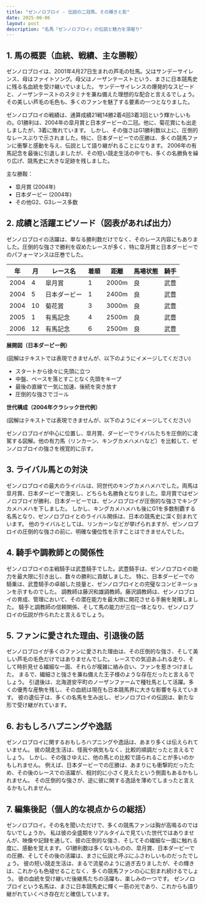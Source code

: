 ```yaml
---
title: "ゼンノロブロイ - 伝説の二冠馬、その輝きと影"
date: 2025-06-06
layout: post
description: "名馬『ゼンノロブロイ』の伝説と魅力を深堀り"
---
```


## 1. 馬の概要（血統、戦績、主な勝鞍）

ゼンノロブロイは、2001年4月27日生まれの芦毛の牡馬。父はサンデーサイレンス、母はファイトソング。母父はノーザンテーストという、まさに日本競馬史に残る名血統を受け継いでいました。  サンデーサイレンスの爆発的なスピードと、ノーザンテーストのスタミナを兼ね備えた理想的な配合と言えるでしょう。  その美しい芦毛の毛色も、多くのファンを魅了する要素の一つとなりました。

ゼンノロブロイの戦績は、通算成績21戦14勝2着4回3着3回という輝かしいもの。G1勝利は、2004年の皐月賞と日本ダービーの二冠。他に、菊花賞にも出走しましたが、3着に敗れています。  しかし、その強さはG1勝利数以上に、圧倒的なレースぶりで示されました。特に、日本ダービーでの圧勝は、多くの競馬ファンに衝撃と感動を与え、伝説として語り継がれることになります。  2006年の有馬記念を最後に引退しましたが、その短い競走生活の中でも、多くの名勝負を繰り広げ、競馬史に大きな足跡を残しました。

主な勝鞍：

* 皐月賞 (2004年)
* 日本ダービー (2004年)
* その他G2、G3レース多数


## 2. 成績と活躍エピソード（図表があれば出力）

ゼンノロブロイの活躍は、単なる勝利数だけでなく、そのレース内容にもありました。圧倒的な強さで勝利を収めたレースが多く、特に皐月賞と日本ダービーでのパフォーマンスは圧巻でした。

| 年 | 月 | レース名        | 着順 | 距離 | 馬場状態 | 騎手       |
|---|----|-----------------|-------|------|----------|-------------|
| 2004 | 4 | 皐月賞          | 1     | 2000m| 良       | 武豊       |
| 2004 | 5 | 日本ダービー      | 1     | 2400m| 良       | 武豊       |
| 2004 | 10 | 菊花賞          | 3     | 3000m| 良       | 武豊       |
| 2005 | 1 | 有馬記念          | 4     | 2500m| 良       | 武豊       |
| 2006 | 12 | 有馬記念          | 6     | 2500m| 良       | 武豊       |


**展開図（日本ダービー例）**

(図解はテキストでは表現できませんが、以下のようにイメージしてください)

* スタートから徐々に先頭に立つ
* 中盤、ペースを落とすことなく先頭をキープ
* 最後の直線で一気に加速、後続を突き放す
* 圧倒的な強さでゴール


**世代構成（2004年クラシック世代例）**

(図解はテキストでは表現できませんが、以下のようにイメージしてください)

ゼンノロブロイが中心に位置し、皐月賞、ダービーでライバルたちを圧倒的に凌駕する図解。他の有力馬（リンカーン、キングカメハメハなど）を比較して、ゼンノロブロイの強さを視覚的に示す。


## 3. ライバル馬との対決

ゼンノロブロイの最大のライバルは、同世代のキングカメハメハでした。両馬は皐月賞、日本ダービーで激突し、どちらも名勝負となりました。皐月賞ではゼンノロブロイが勝利、日本ダービーでは、ゼンノロブロイが圧倒的な強さでキングカメハメハを下しました。  しかし、キングカメハメハも後にG1を多数制覇する名馬となり、ゼンノロブロイとのライバル関係は、日本の競馬史に深く刻まれています。  他のライバルとしては、リンカーンなどが挙げられますが、ゼンノロブロイの圧倒的な強さの前に、明確な優位性を示すことはできませんでした。


## 4. 騎手や調教師との関係性

ゼンノロブロイの主戦騎手は武豊騎手でした。武豊騎手は、ゼンノロブロイの能力を最大限に引き出し、数々の勝利に貢献しました。  特に、日本ダービーでの騎乗は、武豊騎手の卓越した技量と、ゼンノロブロイとの完璧なコンビネーションを示すものでした。  調教師は藤沢和雄調教師。藤沢調教師は、ゼンノロブロイの育成、管理において、その潜在能力を最大限に開花させる手腕を発揮しました。  騎手と調教師の信頼関係、そして馬の能力が三位一体となり、ゼンノロブロイの伝説が作られたと言えるでしょう。


## 5. ファンに愛された理由、引退後の話

ゼンノロブロイが多くのファンに愛された理由は、その圧倒的な強さ、そして美しい芦毛の毛色だけではありませんでした。  レースでの気迫あふれる走り、そして時折見せる繊細な一面、それらが複雑に絡み合い、ファンを惹きつけました。  まるで、繊細さと強さを兼ね備えた王子様のような存在だったと言えるでしょう。  引退後は、北海道安平町のノーザンファームで種牡馬として活躍。多くの優秀な産駒を残し、その血統は現在も日本競馬界に大きな影響を与えています。  彼の遺伝子は、多くの名馬を生み出し、ゼンノロブロイの伝説は、新たな形で受け継がれています。


## 6. おもしろハプニングや逸話

ゼンノロブロイに関するおもしろハプニングや逸話は、あまり多くは伝えられていません。  彼の競走生活は、怪我や病気もなく、比較的順調だったと言えるでしょう。  しかし、その強さゆえに、他の馬との比較で語られることが多いのかもしれません。  例えば、日本ダービーでの圧勝は、あまりにも衝撃的だったため、その後のレースでの活躍が、相対的に小さく見えたという側面もあるかもしれません。  その圧倒的な強さが、逆に彼に関する逸話を薄めてしまったと言えるかもしれません。


## 7. 編集後記（個人的な視点からの総括）

ゼンノロブロイ。その名を聞いただけで、多くの競馬ファンは胸が高鳴るのではないでしょうか。  私は彼の全盛期をリアルタイムで見ていた世代ではありませんが、映像や記録を通して、彼の圧倒的な強さ、そしてその繊細な一面に触れる度に、感動を覚えます。  G1勝利数は多くないものの、皐月賞、日本ダービーでの圧勝、そしてその後の活躍は、まさに伝説と呼ぶにふさわしいものだったでしょう。  彼の短い競走生活は、まるで流星のように過ぎ去りましたが、その輝きは、これからも色褪せることなく、多くの競馬ファンの心に刻まれ続けるでしょう。  彼の血統を受け継いだ後継馬たちの活躍も、楽しみの一つです。  ゼンノロブロイという名馬は、まさに日本競馬史に輝く一筋の光であり、これからも語り継がれていくべき存在だと確信しています。
